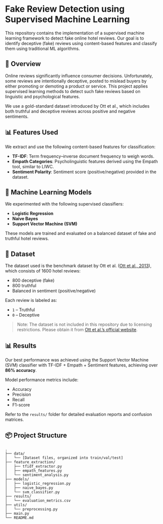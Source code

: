 # Fake Review Detection using Supervised Machine Learning

This repository contains the implementation of a supervised machine learning framework to detect fake online hotel reviews. Our goal is to identify deceptive (fake) reviews using content-based features and classify them using traditional ML algorithms.

## 📄 Overview

Online reviews significantly influence consumer decisions. Unfortunately, some reviews are intentionally deceptive, posted to mislead buyers by either promoting or demoting a product or service. This project applies supervised learning methods to detect such fake reviews based on linguistic and psychological features.

We use a gold-standard dataset introduced by Ott et al., which includes both truthful and deceptive reviews across positive and negative sentiments.

## 📊 Features Used

We extract and use the following content-based features for classification:

- **TF-IDF**: Term frequency–inverse document frequency to weigh words.
- **Empath Categories**: Psycholinguistic features derived using the Empath tool, similar to LIWC.
- **Sentiment Polarity**: Sentiment score (positive/negative) provided in the dataset.

## 🧠 Machine Learning Models

We experimented with the following supervised classifiers:

- **Logistic Regression**
- **Naive Bayes**
- **Support Vector Machine (SVM)**

These models are trained and evaluated on a balanced dataset of fake and truthful hotel reviews.

## 📁 Dataset

The dataset used is the benchmark dataset by Ott et al. ([Ott et al., 2013](https://aclanthology.org/P11-1033.pdf)), which consists of 1600 hotel reviews:

- 800 deceptive (fake)
- 800 truthful
- Balanced in sentiment (positive/negative)

Each review is labeled as:
- `1` – Truthful
- `0` – Deceptive

> Note: The dataset is not included in this repository due to licensing restrictions. Please obtain it from [Ott et al.’s official website](http://myleott.com/op-spam.html).

## 📊 Results

Our best performance was achieved using the Support Vector Machine (SVM) classifier with TF-IDF + Empath + Sentiment features, achieving over **86% accuracy**.

Model performance metrics include:
- Accuracy
- Precision
- Recall
- F1-score

Refer to the `results/` folder for detailed evaluation reports and confusion matrices.

## 📦 Project Structure

```plaintext
.
├── data/
│   └── [Dataset files, organized into train/val/test]
├── feature_extraction/
│   ├── tfidf_extractor.py
│   ├── empath_features.py
│   └── sentiment_analysis.py
├── models/
│   ├── logistic_regression.py
│   ├── naive_bayes.py
│   └── svm_classifier.py
├── results/
│   └── evaluation_metrics.csv
├── utils/
│   └── preprocessing.py
├── main.py
└── README.md

